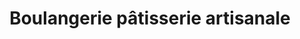 ---
title: "Boulangerie pâtisserie artisanale"
url: /windsor/boulangerie-patisserie-artisanale/
shop: bakery
---
